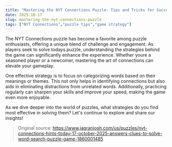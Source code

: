 ```yaml
---
title: "Mastering the NYT Connections Puzzle: Tips and Tricks for Success"
date: 2025-10-17
slug: mastering-the-nyt-connections-puzzle
tags: ["NYT Connections","puzzle tips","game strategy"]
---
```


The NYT Connections puzzle has become a favorite among puzzle enthusiasts, offering a unique blend of challenge and engagement. As players seek to solve todays puzzle, understanding the strategies behind the game can significantly enhance the experience. Whether youre a seasoned player or a newcomer, mastering the art of connections can elevate your gameplay.

One effective strategy is to focus on categorizing words based on their meanings or themes. This not only helps in identifying connections but also aids in eliminating distractions from unrelated words. Additionally, practicing regularly can sharpen your skills and improve your speed, making the game even more enjoyable. 

As we dive deeper into the world of puzzles, what strategies do you find most effective in solving them? Let's continue to explore and share our insights!
> Original source: https://www.jagranjosh.com/us/puzzles/nyt-connections-hints-today-17-october-2025-answers-clues-to-solve-word-search-puzzle-game-1860001485